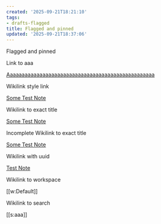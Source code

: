 ```yaml
---
created: '2025-09-21T18:21:10'
tags:
- drafts-flagged
title: Flagged and pinned
updated: '2025-09-21T18:37:06'
---
```


Flagged and pinned

Link to aaa

[Aaaaaaaaaaaaaaaaaaaaaaaaaaaaaaaaaaaaaaaaaaaaaaaaaa](./Aaaaaaaaaaaaaaaaaaaaaaaaaaaaaaaaaaaaaaaaaaaaaaaaaa.md)

Wikilink style link

[Some Test Note](<./Some Test Note.md>)

Wikilink to exact title

[Some Test Note](<./Some Test Note.md>)

Incomplete Wikilink to exact title

[Some Test Note](<./Some Test Note.md>)

Wikilink with uuid

[Test Note](<./Test Note.md>)

Wikilink to workspace

[[w:Default]]

Wikilink to search

[[s:aaa]]